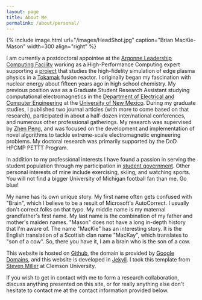 ```yaml
---
layout: page
title: About Me
permalink: /about/personal/
---
```


{% include image.html url="/images/HeadShot.jpg" caption="Brian MacKie-Mason" width=300 align="right" %}

I am currently a postdoctoral appointee at the [Argonne Leadership Computing Facility](https://www.alcf.anl.gov) working as a High-Performance Computing expert supporting a [project](https://www.alcf.anl.gov/projects/high-fidelity-simulation-fusion-reactor-boundary-plasmas) that studies the high-fidelity simulation of edge plasma physics in a [Tokamak](https://en.wikipedia.org/wiki/Tokamak) fusion reactor. I originally began my fascination with nuclear energy about fifteen years ago in high school chemistry. My previous position was as a Graduate Student Research Assistant studying computational electromagnetics in the [Department of Electrical and Computer Engineering](http://www.ece.unm.edu) at the [University of New Mexico](http:/www.unm.edu). During my graduate studies, I published two journal articles (with more to come based on that research), participated in about a half-dozen inter/national conferences, and numerous other professional gatherings. My research was supervised by [Zhen Peng](https://sites.google.com/site/zhenpeng11111/home), and was focused on the development and implementation of novel algorithms to tackle extreme-scale electromagnetic engineering problems. My doctoral research was primarily supported by the DoD HPCMP PETTT Program.

In addition to my professional interests I have found a passion in serving the student population through my participation in [student government](http://gpsa.unm.edu). Other personal interests of mine include exercising, skiing, and watching sports. You will not find a bigger University of Michigan football fan than me. Go blue!

My name has its own unique story. My first name often gets confused with "Brain", which I believe to be a result of Microsoft's AutoCorrect. I usually don't correct folks on that typo. My middle name is my maternal grandfather's first name. My last name is the combination of my father and mother's maiden names. "Mason" does not have a long in-depth history that I'm aware of. The name "MacKie" has an interesting story. It is the English translation of a Scottish clan name "MacKay", which translates to "son of a cow". So, there you have it, I am a brain who is the son of a cow.

This website is hosted on [Github](http://www.github.com), the domain is provided by [Google Domains](http://domains.google), and this website is developed in [Jekyll](http://jekyllrb.com). I took this template from [Steven Miller](https://github.com/svmiller/steve-ngvb-jekyll-template) at Clemson University.

If you wish to get in contact with me to form a research collaboration, discuss anything presented on this site, or for really anything else don't hesitate to contact me at the contact information provided below.
